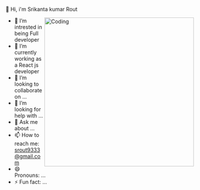   👋 Hi, i'm Srikanta kumar Rout

<img align="right" alt="Coding" width="400" src="https://c.tenor.com/BqbIhT4Mb7cAAAAd/programmer-rounded-edges.gif">



- 🔭 I’m intrested in being Full  developer
- 🌱 I’m currently working as a React js developer
- 👯 I’m looking to collaborate on ...
- 🤔 I’m looking for help with ...
- 💬 Ask me about ...
- 📫 How to reach me: srout9333@gmail.com
- 😄 Pronouns: ...
- ⚡ Fun fact: ...

